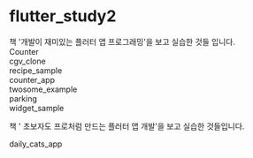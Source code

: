 # flutter_study2
책 '개발이 재미있는 플러터 앱 프로그래밍'을 보고 실습한 것들 입니다.  
Counter  
cgv_clone  
recipe_sample  
counter_app  
twosome_example  
parking  
widget_sample  

책 ' 초보자도 프로처럼 만드는 플러터 앱 개발'을 보고 실습한 것들입니다.  

daily_cats_app  
